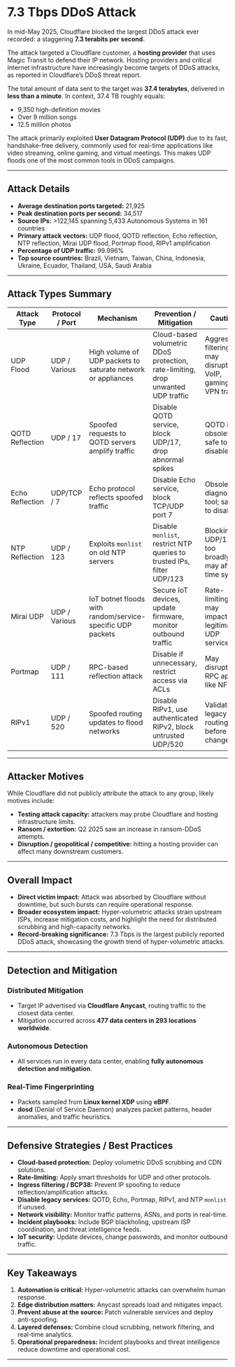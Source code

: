 # 7.3 Tbps DDoS Attack

In mid-May 2025, Cloudflare blocked the largest DDoS attack ever recorded: a staggering **7.3 terabits per second**.

The attack targeted a Cloudflare customer, a **hosting provider** that uses Magic Transit to defend their IP network. Hosting providers and critical Internet infrastructure have increasingly become targets of DDoS attacks, as reported in Cloudflare’s DDoS threat report.

The total amount of data sent to the target was **37.4 terabytes**, delivered in **less than a minute**. In context, 37.4 TB roughly equals:

- 9,350 high-definition movies  
- Over 9 million songs  
- 12.5 million photos  

The attack primarily exploited **User Datagram Protocol (UDP)** due to its fast, handshake-free delivery, commonly used for real-time applications like video streaming, online gaming, and virtual meetings. This makes UDP floods one of the most common tools in DDoS campaigns.

---

## Attack Details

- **Average destination ports targeted:** 21,925  
- **Peak destination ports per second:** 34,517  
- **Source IPs:** >122,145 spanning 5,433 Autonomous Systems in 161 countries  
- **Primary attack vectors:** UDP flood, QOTD reflection, Echo reflection, NTP reflection, Mirai UDP flood, Portmap flood, RIPv1 amplification  
- **Percentage of UDP traffic:** 99.996%  
- **Top source countries:** Brazil, Vietnam, Taiwan, China, Indonesia, Ukraine, Ecuador, Thailand, USA, Saudi Arabia  

---

## Attack Types Summary

| Attack Type | Protocol / Port | Mechanism | Prevention / Mitigation | Caution |
|------------|----------------|-----------|------------------------|---------|
| UDP Flood | UDP / Various | High volume of UDP packets to saturate network or appliances | Cloud-based volumetric DDoS protection, rate-limiting, drop unwanted UDP traffic | Aggressive filtering may disrupt VoIP, gaming, or VPN traffic |
| QOTD Reflection | UDP / 17 | Spoofed requests to QOTD servers amplify traffic | Disable QOTD service, block UDP/17, drop abnormal spikes | QOTD is obsolete; safe to disable |
| Echo Reflection | UDP/TCP / 7 | Echo protocol reflects spoofed traffic | Disable Echo service, block TCP/UDP port 7 | Obsolete diagnostic tool; safe to disable |
| NTP Reflection | UDP / 123 | Exploits `monlist` on old NTP servers | Disable `monlist`, restrict NTP queries to trusted IPs, filter UDP/123 | Blocking UDP/123 too broadly may affect time sync |
| Mirai UDP | UDP / Various | IoT botnet floods with random/service-specific UDP packets | Secure IoT devices, update firmware, monitor outbound traffic | Rate-limiting may impact legitimate UDP services |
| Portmap | UDP / 111 | RPC-based reflection attack | Disable if unnecessary, restrict access via ACLs | May disrupt RPC apps like NFS |
| RIPv1 | UDP / 520 | Spoofed routing updates to flood networks | Disable RIPv1, use authenticated RIPv2, block untrusted UDP/520 | Validate legacy routing before changes |

---

## Attacker Motives

While Cloudflare did not publicly attribute the attack to any group, likely motives include:

- **Testing attack capacity:** attackers may probe Cloudflare and hosting infrastructure limits.  
- **Ransom / extortion:** Q2 2025 saw an increase in ransom-DDoS attempts.  
- **Disruption / geopolitical / competitive:** hitting a hosting provider can affect many downstream customers.

---

## Overall Impact

- **Direct victim impact:** Attack was absorbed by Cloudflare without downtime, but such bursts can require operational response.  
- **Broader ecosystem impact:** Hyper-volumetric attacks strain upstream ISPs, increase mitigation costs, and highlight the need for distributed scrubbing and high-capacity networks.  
- **Record-breaking significance:** 7.3 Tbps is the largest publicly reported DDoS attack, showcasing the growth trend of hyper-volumetric attacks.

---

## Detection and Mitigation

### Distributed Mitigation
- Target IP advertised via **Cloudflare Anycast**, routing traffic to the closest data center.  
- Mitigation occurred across **477 data centers in 293 locations worldwide**.  

### Autonomous Detection
- All services run in every data center, enabling **fully autonomous detection and mitigation**.  

### Real-Time Fingerprinting
- Packets sampled from **Linux kernel XDP** using **eBPF**.  
- **dosd** (Denial of Service Daemon) analyzes packet patterns, header anomalies, and traffic heuristics.

---

## Defensive Strategies / Best Practices

- **Cloud-based protection:** Deploy volumetric DDoS scrubbing and CDN solutions.  
- **Rate-limiting:** Apply smart thresholds for UDP and other protocols.  
- **Ingress filtering / BCP38:** Prevent IP spoofing to reduce reflection/amplification attacks.  
- **Disable legacy services:** QOTD, Echo, Portmap, RIPv1, and NTP `monlist` if unused.  
- **Network visibility:** Monitor traffic patterns, ASNs, and ports in real-time.  
- **Incident playbooks:** Include BGP blackholing, upstream ISP coordination, and threat intelligence feeds.  
- **IoT security:** Update devices, change passwords, and monitor outbound traffic.  

---

## Key Takeaways

1. **Automation is critical:** Hyper-volumetric attacks can overwhelm human response.  
2. **Edge distribution matters:** Anycast spreads load and mitigates impact.  
3. **Prevent abuse at the source:** Patch vulnerable services and deploy anti-spoofing.  
4. **Layered defenses:** Combine cloud scrubbing, network filtering, and real-time analytics.  
5. **Operational preparedness:** Incident playbooks and threat intelligence reduce downtime and operational cost.  

---

